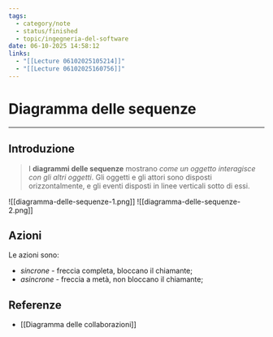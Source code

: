 ```yaml
---
tags:
  - category/note
  - status/finished
  - topic/ingegneria-del-software
date: 06-10-2025 14:58:12
links:
  - "[[Lecture 06102025105214]]"
  - "[[Lecture 06102025160756]]"
---
```

# Diagramma delle sequenze
---
## Introduzione
> I **diagrammi delle sequenze** mostrano _come un oggetto interagisce con gli altri oggetti_. Gli oggetti e gli attori sono disposti orizzontalmente, e gli eventi disposti in linee verticali sotto di essi.

![[diagramma-delle-sequenze-1.png]]
![[diagramma-delle-sequenze-2.png]]

## Azioni
Le azioni sono:
- _sincrone_ - freccia completa, bloccano il chiamante;
- _asincrone_ - freccia a metà, non bloccano il chiamante;

## Referenze
- [[Diagramma delle collaborazioni]]